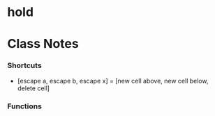 # hold

# Class Notes

### Shortcuts
 - [escape a, escape b, escape x] = [new cell above, new cell below, delete cell]

### Functions


